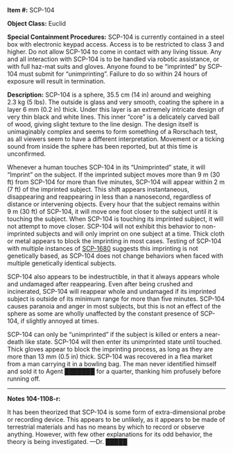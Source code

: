   
**Item #:** SCP-104

**Object Class:** Euclid

**Special Containment Procedures:** SCP-104 is currently contained in a steel box with electronic keypad access. Access is to be restricted to class 3 and higher. Do not allow SCP-104 to come in contact with any living tissue. Any and all interaction with SCP-104 is to be handled via robotic assistance, or with full haz-mat suits and gloves. Anyone found to be “imprinted” by SCP-104 must submit for “unimprinting”. Failure to do so within 24 hours of exposure will result in termination.

**Description:** SCP-104 is a sphere, 35.5 cm (14 in) around and weighing 2.3 kg (5 lbs). The outside is glass and very smooth, coating the sphere in a layer 6 mm (0.2 in) thick. Under this layer is an extremely intricate design of very thin black and white lines. This inner “core” is a delicately carved ball of wood, giving slight texture to the line design. The design itself is unimaginably complex and seems to form something of a Rorschach test, as all viewers seem to have a different interpretation. Movement or a ticking sound from inside the sphere has been reported, but at this time is unconfirmed.

Whenever a human touches SCP-104 in its “Unimprinted” state, it will “Imprint” on the subject. If the imprinted subject moves more than 9 m (30 ft) from SCP-104 for more than five minutes, SCP-104 will appear within 2 m (7 ft) of the imprinted subject. This shift appears instantaneous, disappearing and reappearing in less than a nanosecond, regardless of distance or intervening objects. Every hour that the subject remains within 9 m (30 ft) of SCP-104, it will move one foot closer to the subject until it is touching the subject. When SCP-104 is touching its imprinted subject, it will not attempt to move closer. SCP-104 will not exhibit this behavior to non-imprinted subjects and will only imprint on one subject at a time. Thick cloth or metal appears to block the imprinting in most cases. Testing of SCP-104 with multiple instances of [SCP-1680](/scp-1680) suggests this imprinting is not genetically based, as SCP-104 does not change behaviors when faced with multiple genetically identical subjects.

SCP-104 also appears to be indestructible, in that it always appears whole and undamaged after reappearing. Even after being crushed and incinerated, SCP-104 will reappear whole and undamaged if its imprinted subject is outside of its minimum range for more than five minutes. SCP-104 causes paranoia and anger in most subjects, but this is not an effect of the sphere as some are wholly unaffected by the constant presence of SCP-104, if slightly annoyed at times.

SCP-104 can only be “unimprinted” if the subject is killed or enters a near-death like state. SCP-104 will then enter its unimprinted state until touched. Thick gloves appear to block the imprinting process, as long as they are more than 13 mm (0.5 in) thick. SCP-104 was recovered in a flea market from a man carrying it in a bowling bag. The man never identified himself and sold it to Agent ███████ for a quarter, thanking him profusely before running off.

* * *

**Notes 104-1108-r:**

It has been theorized that SCP-104 is some form of extra-dimensional probe or recording device. This appears to be unlikely, as it appears to be made of terrestrial materials and has no means by which to record or observe anything. However, with few other explanations for its odd behavior, the theory is being investigated. —Dr. █████